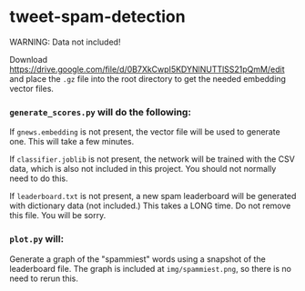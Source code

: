 # tweet-spam-detection

WARNING: Data not included!

Download https://drive.google.com/file/d/0B7XkCwpI5KDYNlNUTTlSS21pQmM/edit and place the `.gz` file into the root directory to get the needed embedding vector files.

### `generate_scores.py` will do the following:

If `gnews.embedding` is not present, the vector file will be used to generate one. This will take a few minutes.

If `classifier.joblib` is not present, the network will be trained with the CSV data, which is also not included in this project. You should not normally need to do this.

If `leaderboard.txt` is not present, a new spam leaderboard will be generated with dictionary data (not included.) This takes a LONG time. Do not remove this file. You will be sorry.

### `plot.py` will:
Generate a graph of the "spammiest" words using a snapshot of the leaderboard file. The graph is included at `img/spammiest.png`, so there is no need to rerun this.
